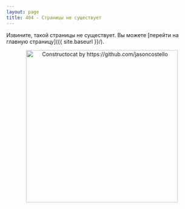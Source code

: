 ```yaml
---
layout: page
title: 404 - Страницы не существует
---
```


Извините, такой страницы не существует. Вы можете [перейти на главную страницу]({{ site.baseurl }}/).

<center>
  <a href="{{ site.baseurl }}">
    <img src="{{ site.baseurl }}/images/404.jpg" alt="Constructocat by https://github.com/jasoncostello" style="width: 400px;">
  </a>
</center>

